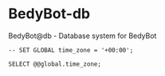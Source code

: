 # BedyBot-db
BedyBot@db - Database system for BedyBot


```
-- SET GLOBAL time_zone = '+00:00';

SELECT @@global.time_zone;
```